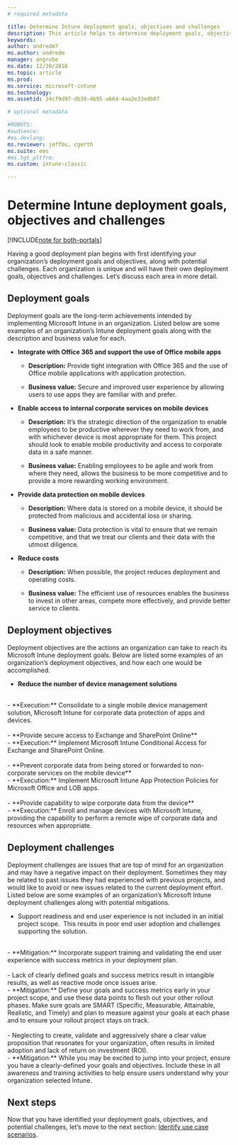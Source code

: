 ```yaml
---
# required metadata

title: Determine Intune deployment goals, objectives and challenges 
description: This article helps to determine deployment goals, objectives and challenges for an Microsoft Intune cloud-only implementation.
keywords:
author: andredm7
ms.author: andredm
manager: angrobe
ms.date: 12/20/2016
ms.topic: article
ms.prod:
ms.service: microsoft-intune
ms.technology:
ms.assetid: 24cf9d97-db39-4b95-a664-4aa2e33edb87

# optional metadata

#ROBOTS:
#audience:
#ms.devlang:
ms.reviewer: jeffbu, cgerth
ms.suite: ems
#ms.tgt_pltfrm:
ms.custom: intune-classic

---
```


# Determine Intune deployment goals, objectives and challenges

[!INCLUDE[note for both-portals](./includes/note-for-both-portals.md)]

Having a good deployment plan begins with first identifying your organization’s deployment goals and objectives, along with potential challenges. Each organization is unique and will have their own deployment goals, objectives and challenges. Let’s discuss each area in more detail.

## Deployment goals

Deployment goals are the long-term achievements intended by implementing Microsoft Intune in an organization. Listed below are some examples of an organization’s Intune deployment goals along with the description and business value for each.

-   **Integrate with Office 365 and support the use of Office mobile apps**

    -   **Description:** Provide tight integration with Office 365 and the use of Office mobile applications with application protection.

    -   **Business value:** Secure and improved user experience by allowing users to use apps they are familiar with and prefer.

-   **Enable access to internal corporate services on mobile devices**

    -   **Description:** It’s the strategic direction of the organization to enable employees to be productive wherever they need to work from, and with whichever device is most appropriate for them. This project should look to enable mobile productivity and access to corporate data in a safe manner.

    -   **Business value:** Enabling employees to be agile and work from where they need, allows the business to be more competitive and to provide a more rewarding working environment.

-   **Provide data protection on mobile devices**

    -   **Description:** Where data is stored on a mobile device, it should be protected from malicious and accidental loss or sharing.

    -   **Business value:** Data protection is vital to ensure that we remain competitive, and that we treat our clients and their data with the utmost diligence.

-   **Reduce costs**

    -   **Description:** When possible, the project reduces deployment and operating costs.

    -    **Business value:** The efficient use of resources enables the business to invest in other areas, compete more effectively, and provide better service to clients.

## Deployment objectives

Deployment objectives are the actions an organization can take to reach its Microsoft Intune deployment goals. Below are listed some examples of an organization’s deployment objectives, and how each one would be accomplished.

-   **Reduce the number of device management solutions**
<br>
    -   **Execution:** Consolidate to a single mobile device management solution, Microsoft Intune for corporate data protection of apps and devices.
<br></br>
-   **Provide secure access to Exchange and SharePoint Online**
<br>
    -   **Execution:** Implement Microsoft Intune Conditional Access for Exchange and SharePoint Online.
<br></br>
-   **Prevent corporate data from being stored or forwarded to non-corporate services on the mobile device**
<br>
    -   **Execution:** Implement Microsoft Intune App Protection Policies for Microsoft Office and LOB apps.
<br></br>
-   **Provide capability to wipe corporate data from the device**
<br>
    -   **Execution:** Enroll and manage devices with Microsoft Intune, providing the capability to perform a remote wipe of corporate data and resources when appropriate.

## Deployment challenges

Deployment challenges are issues that are top of mind for an organization and may have a negative impact on their deployment. Sometimes they may be related to past issues they had experienced with previous projects, and would like to avoid or new issues related to the current deployment effort. Listed below are some examples of an organization’s Microsoft Intune deployment challenges along with potential mitigations.

-   Support readiness and end user experience is not included in an initial project scope.  This results in poor end user adoption and challenges supporting the solution.
<br>
    -   **Mitigation:** Incorporate support training and validating the end user experience with success metrics in your deployment plan.
<br></br>
-   Lack of clearly defined goals and success metrics result in intangible results, as well as reactive mode once issues arise.
<br>
    -   **Mitigation:** Define your goals and success metrics early in your project scope, and use these data points to flesh out your other rollout phases. Make sure goals are SMART (Specific, Measurable, Attainable, Realistic, and Timely) and plan to measure against your goals at each phase and to ensure your rollout project stays on track.
<br></br>
-   Neglecting to create, validate and aggressively share a clear value proposition that resonates for your organization, often results in limited adoption and lack of return on investment (ROI).
<br>
    -   **Mitigation:** While you may be excited to jump into your project, ensure you have a clearly-defined your goals and objectives. Include these in all awareness and training activities to help ensure users understand why your organization selected Intune.

## Next steps

Now that you have identified your deployment goals, objectives, and potential challenges, let’s move to the next section: [Identify use case scenarios](planning-guide-scenarios.md).

